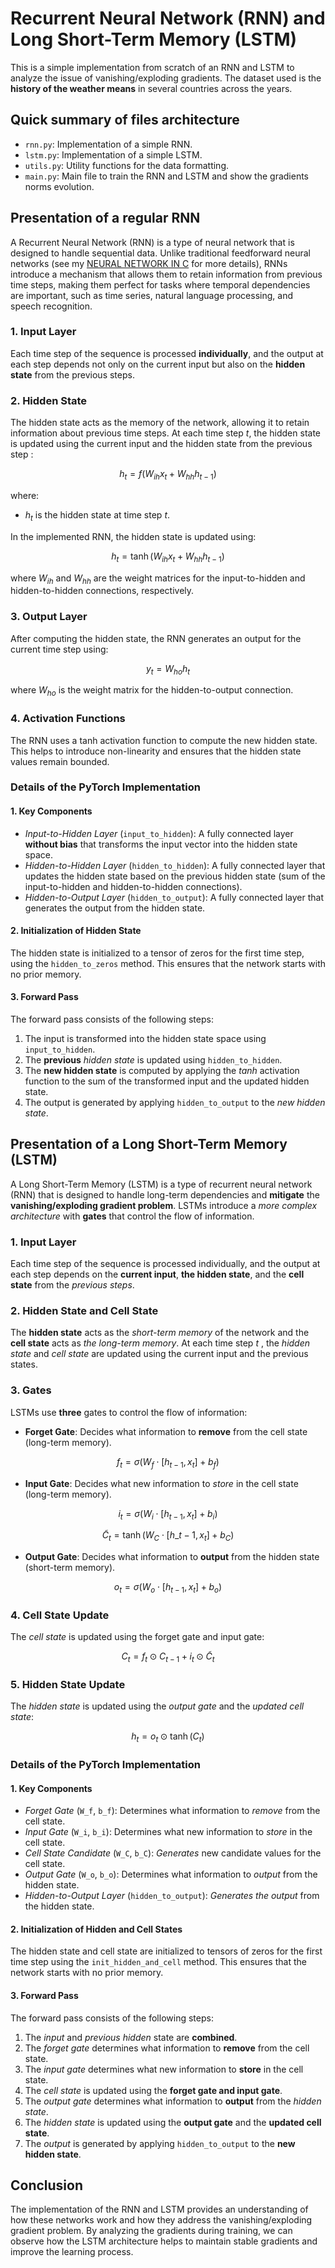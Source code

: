 # Recurrent Neural Network (RNN) and Long Short-Term Memory (LSTM)

This is a simple implementation from scratch of an RNN and LSTM to analyze the issue of vanishing/exploding gradients.
The dataset used is the **history of the weather means** in several countries across the years.

## Quick summary of files architecture
- `rnn.py`: Implementation of a simple RNN.
- `lstm.py`: Implementation of a simple LSTM.
- `utils.py`: Utility functions for the data formatting.
- `main.py`: Main file to train the RNN and LSTM and show the gradients norms evolution.

## Presentation of a regular RNN

A Recurrent Neural Network (RNN) is a type of neural network that is designed to handle sequential data. Unlike traditional feedforward neural networks (see my [NEURAL NETWORK IN C](https://github.com/yanlkm/ai_tools/tree/main/nnc) for more details), RNNs introduce a mechanism that allows them to retain information from previous time steps, making them perfect for tasks where temporal dependencies are important, such as time series, natural language processing, and speech recognition.

### 1. Input Layer
Each time step of the sequence is processed **individually**, and the output at each step depends not only on the current input but also on the **hidden state** from the previous steps.

### 2. Hidden State

The hidden state acts as the memory of the network, allowing it to retain information about previous time steps. At each time step $t$, the hidden state is updated using the current input and the hidden state from the previous step :

$$
h_t = f(W_{ih} x_t + W_{hh} h_{t-1})
$$

where:
- $h_t$ is the hidden state at time step $t$.

In the implemented RNN, the hidden state is updated using:

$$
h_t = \tanh(W_{ih} x_t + W_{hh} h_{t-1})
$$

where $W_{ih}$ and $W_{hh}$ are the weight matrices for the input-to-hidden and hidden-to-hidden connections, respectively.

### 3. Output Layer
After computing the hidden state, the RNN generates an output for the current time step using:

$$
y_t = W_{ho} h_t
$$

where $W_{ho}$ is the weight matrix for the hidden-to-output connection.

### 4. Activation Functions
The RNN uses a tanh activation function to compute the new hidden state. This helps to introduce non-linearity and ensures that the hidden state values remain bounded.

### Details of the PyTorch Implementation
#### 1. Key Components

* *Input-to-Hidden Layer* (`input_to_hidden`): A fully connected layer **without bias** that transforms the input vector into the hidden state space.
* *Hidden-to-Hidden Layer* (`hidden_to_hidden`): A fully connected layer that updates the hidden state based on the previous hidden state (sum of the input-to-hidden and hidden-to-hidden connections).
* *Hidden-to-Output Layer* (`hidden_to_output`): A fully connected layer that generates the output from the hidden state.

#### 2. Initialization of Hidden State

The hidden state is initialized to a tensor of zeros for the first time step, using the `hidden_to_zeros` method. This ensures that the network starts with no prior memory.

#### 3. Forward Pass

The forward pass consists of the following steps:

1. The input is transformed into the hidden state space using `input_to_hidden`.
2. The **previous** *hidden state* is updated using `hidden_to_hidden`.
3. The **new hidden state** is computed by applying the *tanh* activation function to the sum of the transformed input and the updated hidden state.
4. The output is generated by applying `hidden_to_output` to the *new hidden state*.


## Presentation of a Long Short-Term Memory (LSTM)

A Long Short-Term Memory (LSTM) is a type of recurrent neural network (RNN) that is designed to handle long-term dependencies and **mitigate** the **vanishing/exploding gradient problem**. LSTMs introduce a *more complex architecture* with **gates** that control the flow of information.

### 1. Input Layer
Each time step of the sequence is processed individually, and the output at each step depends on the **current input**, **the hidden state**, and the **cell state** from the *previous steps*.

### 2. Hidden State and Cell State

The **hidden state** acts as the *short-term memory* of the network and the **cell state** acts as *the long-term memory*. At each time step $t$ , the *hidden state* and *cell state* are updated using the current input and the previous states.

### 3. Gates
LSTMs use **three** gates to control the flow of information:

- **Forget Gate**: Decides what information to **remove** from the cell state (long-term memory).

$$
f_t = \sigma(W_f \cdot [h_{t-1}, x_t] + b_f)
$$

- **Input Gate**: Decides what new information to *store* in the cell state (long-term memory).

$$
i_t = \sigma(W_i \cdot [h_{t-1}, x_t] + b_i)
$$

$$
\tilde{C}_t = \tanh(W_C \cdot [h\_{t-1}, x_t] + b_C)
$$

- **Output Gate**: Decides what information to **output** from the hidden state (short-term memory).

$$
o_t = \sigma(W_o \cdot [h_{t-1}, x_t] + b_o)
$$

### 4. Cell State Update
The *cell state* is updated using the forget gate and input gate:

$$
C_t = f_t \odot C_{t-1} + i_t \odot \tilde{C}_t
$$

### 5. Hidden State Update
The *hidden state* is updated using the *output gate* and the *updated cell state*:

$$
h_t = o_t \odot \tanh(C_t)
$$

### Details of the PyTorch Implementation
#### 1. Key Components

* *Forget Gate* (`W_f`, `b_f`): Determines what information to *remove* from the cell state.
* *Input Gate* (`W_i`, `b_i`): Determines what new information to *store* in the cell state.
* *Cell State Candidate* (`W_C`, `b_C`): *Generates* new candidate values for the cell state.
* *Output Gate* (`W_o`, `b_o`): Determines what information to *output* from the hidden state.
* *Hidden-to-Output Layer* (`hidden_to_output`): *Generates the output* from the hidden state.

#### 2. Initialization of Hidden and Cell States

The hidden state and cell state are initialized to tensors of zeros for the first time step using the `init_hidden_and_cell` method. This ensures that the network starts with no prior memory.

#### 3. Forward Pass

The forward pass consists of the following steps:

1. The *input* and *previous hidden* state are **combined**.
2. The *forget gate* determines what information to **remove** from the cell state.
3. The *input gate* determines what new information to **store** in the cell state.
4. The *cell state* is updated using the **forget gate and input gate**.
5. The *output gate* determines what information to **output** from the *hidden state*.
6. The *hidden state* is updated using the **output gate** and the **updated cell state**.
7. The *output* is generated by applying `hidden_to_output` to the **new hidden state**.


## Conclusion

The implementation of the RNN and LSTM provides an understanding of how these networks work and how they address the vanishing/exploding gradient problem. By analyzing the gradients during training, we can observe how the LSTM architecture helps to maintain stable gradients and improve the learning process. 

